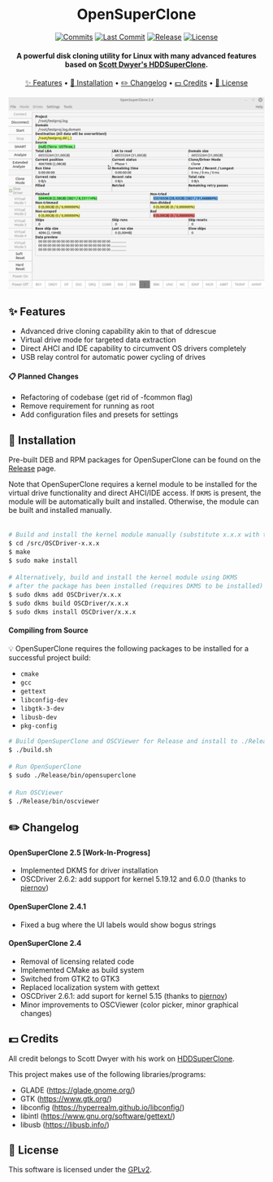 <h1 align="center">
  <br>
  OpenSuperClone
  <br>
</h1>

<div align="center">

  [![Commits](https://badgen.net/github/commits/ispillmydrink/opensuperclone/main)](https://github.com/ISpillMyDrink/OpenSuperClone/commits/main)
  [![Last Commit](https://badgen.net/github/last-commit/ispillmydrink/opensuperclone/main)](https://github.com/ISpillMyDrink/OpenSuperClone/commits/main)
  [![Release](https://badgen.net/github/release/ispillmydrink/opensuperclone)](https://github.com/ISpillMyDrink/OpenSuperClone/releases)
  [![License](https://badgen.net/github/license/ispillmydrink/opensuperclone)](https://github.com/ISpillMyDrink/OpenSuperClone/blob/main/LICENSE)
  
</div>

<h4 align="center">
  A powerful disk cloning utility for Linux with many advanced features based on <a href="https://www.hddsuperclone.com/">Scott Dwyer's HDDSuperClone</a>.
</h4>

<p align="center">
  <a href="#-features">✨ Features</a> •
  <a href="#-installation">💾 Installation</a> •
  <a href="#%EF%B8%8F-changelog">✏️ Changelog</a> •
  <a href="#-credits">💵 Credits</a> •
  <a href="#-license">📄 License</a>
</p>

<p align="center">
  <img src="./doc/opensuperclone.gif" alt="Size Limit CLI" width="738">
</p>

## ✨ Features

* Advanced drive cloning capability akin to that of ddrescue
* Virtual drive mode for targeted data extraction
* Direct AHCI and IDE capability to circumvent OS drivers completely
* USB relay control for automatic power cycling of drives

#### 📋 Planned Changes

* Refactoring of codebase (get rid of -fcommon flag)
* Remove requirement for running as root
* Add configuration files and presets for settings

## 💾 Installation

Pre-built DEB and RPM packages for OpenSuperClone can be found on the <a href=https://github.com/ISpillMyDrink/OpenSuperClone/releases>Release</a> page.

Note that OpenSuperClone requires a kernel module to be installed for the virtual drive functionality and direct AHCI/IDE access. If `DKMS` is present,
the module will be automatically built and installed. Otherwise, the module can be built and installed manually.

```Bash

# Build and install the kernel module manually (substitute x.x.x with the version number)
$ cd /src/OSCDriver-x.x.x
$ make
$ sudo make install

# Alternatively, build and install the kernel module using DKMS
# after the package has been installed (requires DKMS to be installed)
$ sudo dkms add OSCDriver/x.x.x
$ sudo dkms build OSCDriver/x.x.x
$ sudo dkms install OSCDriver/x.x.x

```

#### Compiling from Source

💡 OpenSuperClone requires the following packages to be installed for a successful project build:

- `cmake`
- `gcc`
- `gettext`
- `libconfig-dev`
- `libgtk-3-dev`
- `libusb-dev`
- `pkg-config`

```Bash
# Build OpenSuperClone and OSCViewer for Release and install to ./Release
$ ./build.sh

# Run OpenSuperClone
$ sudo ./Release/bin/opensuperclone

# Run OSCViewer
$ ./Release/bin/oscviewer
```

## ✏️ Changelog

#### OpenSuperClone 2.5 [Work-In-Progress]

* Implemented DKMS for driver installation
* OSCDriver 2.6.2: add support for kernel 5.19.12 and 6.0.0 (thanks to <a href="https://github.com/ISpillMyDrink/OpenSuperClone/commit/f59b24ae116fa284ab4f6c8d6b288f01370f88dc">piernov</a>)

#### OpenSuperClone 2.4.1

* Fixed a bug where the UI labels would show bogus strings

#### OpenSuperClone 2.4

* Removal of licensing related code
* Implemented CMake as build system
* Switched from GTK2 to GTK3
* Replaced localization system with gettext
* OSCDriver 2.6.1: add suport for kernel 5.15 (thanks to <a href="https://github.com/piernov/">piernov</a>)
* Minor improvements to OSCViewer (color picker, minor graphical changes)

## 💵 Credits

All credit belongs to Scott Dwyer with his work on <a href="https://www.hddsuperclone.com/">HDDSuperClone</a>.

This project makes use of the following libraries/programs:
* GLADE (https://glade.gnome.org/)
* GTK (https://www.gtk.org/)
* libconfig (https://hyperrealm.github.io/libconfig/)
* libintl (https://www.gnu.org/software/gettext/)
* libusb (https://libusb.info/)

## 📄 License

This software is licensed under the [GPLv2](LICENSE).
